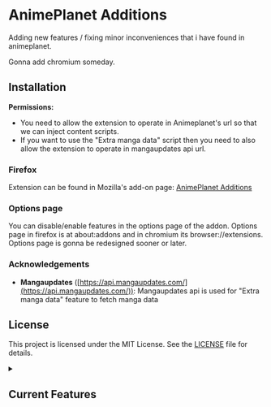 
# AnimePlanet Additions
Adding new features / fixing minor inconveniences that i have found in animeplanet. 

Gonna add chromium someday.

## Installation

**Permissions:**
- You need to allow the extension to operate in Animeplanet's url so that we can inject content scripts.
- If you want to use the "Extra manga data" script then you need to also allow the extension to operate in mangaupdates api url.

### Firefox
Extension can be found in Mozilla's add-on page: [AnimePlanet Additions](https://github.com/Sandelier/AnimePlanet-Additions)

### Options page
You can disable/enable features in the options page of the addon. Options page in firefox is at about:addons and in chromium its browser://extensions.
Options page is gonna be redesigned sooner or later.

### Acknowledgements
* **Mangaupdates** ([https://api.mangaupdates.com/](https://api.mangaupdates.com/)): Mangaupdates api is used for "Extra manga data" feature to fetch manga data


## License

This project is licensed under the MIT License. See the [LICENSE](LICENSE) file for details.


<details>
  <summary><h2>Current Features</h2></summary>

  <details>
    <summary>Extra pages</summary>
    Allows you to load more mangas/animes into one page by loading extra pages.
  </details>

  <details>
    <summary>Apply button shown</summary>
    Makes the apply button on filters to be always shown.
  </details>

  <details>
    <summary>Quick apply</summary>
    New button to filter current mangas/animes in the page without loading next page.
  </details>

  <details>
    <summary>Tags search</summary>
    Adds an search bar for tags.
  </details>

  <details>
    <summary>Clickable usernames</summary>
    Makes usernames clickable in forum profile
  </details>

  <details>
    <summary>Chapter filtering</summary>
    Adds chapter filtering in current page.
  </details>

  <details>
    <summary>Contains filtering</summary>
    Filters entries that dont contain any of the tags defined.
  </details>

  <details>
    <summary>List entry remover</summary>
    Makes it that you can click the list to remove the entry from custom list in "Add to new custom list"
  </details>

  <details>
    <summary>Auto filters</summary>
    Automatically adds filters
  </details>

  <details>
    <summary>Extra manga data</summary>
    Adds an button to fetch mangaupdate's data and add it to the manga page. In example description or alternative titles since animeplanet usually doesn't say the raw name
  </details>

</details>
